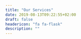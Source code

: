 ```yaml
---
title: "Our Services"
date: 2019-08-13T09:22:55+02:00
draft: false
headericon: "fa fa-flask"
description: ""
---
```

